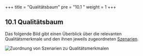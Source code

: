 +++
title = "Qualitätsbaum"
pre = "10.1 "
weight = 1
+++

## 10.1 Qualitätsbaum

Das folgende Bild gibt einen Überblick über die relevanten Qualitätsmerkmale und den ihnen jeweils zugeordneten [Szenarien](/10_qualitaetsszenarien/02_bewertungsszenarien/).

![Zuordnung von Szenarien zu Qualitätsmerkmalen](/images/Abb09_25_Qualitaetsbaum.png "Zuordnung von Szenarien zu Qualitätsmerkmalen")
